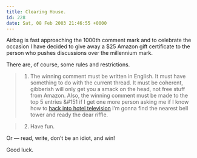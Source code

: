 ```yaml
---
title: Clearing House.
id: 228
date: Sat, 08 Feb 2003 21:46:55 +0000
---
```


Airbag is fast approaching the 1000th comment mark and to celebrate the occasion I have decided to give away a $25 Amazon gift certificate to the person who pushes discussions over the millennium mark.  

There are, of course, some rules and restrictions.



> 1. The winning comment must be written in English. It must have something to do with the current thread. It must be coherent, gibberish will only get you a smack on the head, not free stuff from Amazon. Also, the winning comment must be made to the top 5 entries &#151 if I get one more person asking me if I know how to [hack into hotel television](http://www.gregstorey.com/airbag/archives/000109.shtml) I’m gonna find the nearest bell tower and ready the dear riffle.  

>  2. Have fun.



Or — read, write, don’t be an idiot, and win!  

Good luck.





